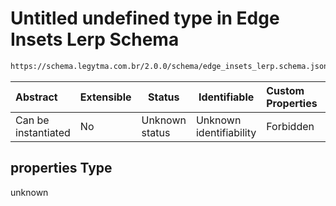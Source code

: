 # Untitled undefined type in Edge Insets Lerp Schema

```txt
https://schema.legytma.com.br/2.0.0/schema/edge_insets_lerp.schema.json#/properties
```




| Abstract            | Extensible | Status         | Identifiable            | Custom Properties | Additional Properties | Access Restrictions | Defined In                                                                                      |
| :------------------ | ---------- | -------------- | ----------------------- | :---------------- | --------------------- | ------------------- | ----------------------------------------------------------------------------------------------- |
| Can be instantiated | No         | Unknown status | Unknown identifiability | Forbidden         | Allowed               | none                | [edge_insets_lerp.schema.json\*](../schema/edge_insets_lerp.schema.json) |

## properties Type

unknown
